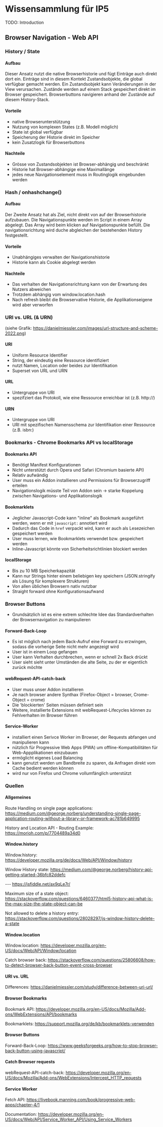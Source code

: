 # Wissensammlung für IP5

TODO: Introduction

## Browser Navigation - Web API
### History / State
#### Aufbau
Dieser Ansatz nutzt die native Browserhistorie und fügt Einträge auch direkt dort ein. Einträge sind in diesem Kontekt Zustandsobjekte, die global verfügbar gemacht werden. Ein Zustandsobjekt kann Veränderungen in der View verursachen. Zustände werden auf einem Stack gespeichert direkt im Browser gespeichert. Browserbuttons navigieren anhand der Zustände auf diesem History-Stack. 
#### Vorteile
* native Browserunterstützung
* Nutzung von komplexen States (z.B. Modell möglich)
* State ist global verfügbar
* Speicherung der Historie direkt im Speicher
* kein Zusatzlogik für Browserbuttons
#### Nachteile
* Grösse von Zustandsobjekten ist Browser-abhängig und beschränkt
* Historie hat Browser-abhängige eine Maximallänge
* jedes neue Navigationselement muss in Routinglogik eingebunden werden
### Hash / onhashchange()
#### Aufbau
Der Zweite Ansatz hat als Ziel, nicht direkt von auf der Browserhistorie aufzubauen. Die Navigationspunkte werden im Script in einem Array abgelegt. Das Array wird beim klicken auf Navigationspunkte befüllt. Die navigationsrichtung wird duche abgleichen der bestehenden History festgestellt.
#### Vorteile
* Unabhängiges verwalten der Navigationshistorie
* Historie kann als Cookie abgelegt werden
#### Nachteile
* Das verhalten der Navigationsrichtung kann von der Erwartung des Nutzers abweichen
* Trotzdem abhängig vom window.location.hash
* Nach refresh bleibt die Browservative Historie, die Applikationseigene wird aber verworfen
### URI vs. URL (& URN)
(siehe Grafik: https://danielmiessler.com/images/url-structure-and-scheme-2022.png)
#### URI
* Uniform Resource Identifier
* String, der eindeutig eine Ressource identifiziert 
* nutzt Namen, Location oder beides zur Identifikation
* Superset von URL und URN
#### URL
* Untergruppe von URI
* spezifziert das Protokoll, wie eine Ressource erreichbar ist (z.B. http://)
#### URN
* Untergruppe von URI
* URI mit spezifischen Namensschema zur Identifikation einer Ressource (z.B. isbn:)
### Bookmarks - Chrome Bookmarks API vs localStorage
#### Bookmarks API
* Benötigt Manifest Konfigurationen
* Nicht unterstützt durch Opera und Safari (Chromium basierte API)
* Relativ aufwändig
* User muss ein Addon installieren und Permissions für Browserzugriff erteilen
* Navigationslogik müsste Teil von Addon sein -> starke Koppelung zwischen Navigations- und Applikationslogik
#### Bookmarklets
* Jeglicher Javascript-Code kann "inline" als Bookmark ausgeführt werden, wenn er mit `javascript:` annotiert wird
* Dadurch das Code in `href` verpackt wird, kann er auch als Lesezeichen gespeichert werden
* User muss lernen, wie Bookmarklets verwendet bzw. gespeichert werden
* Inline-Javascript könnte von Sicherheitsrichtlinien blockiert werden
#### localStorage
* Bis zu 10 MB Speicherkapazität
* Kann nur Strings hinter einem beliebigen key speichern (JSON.stringify als Lösung für komplexere Strukturen)
* Von allen üblichen Browsern nativ nutzbar
* Straight forward ohne Konfigurationsaufwand
### Browser Buttons
* Grundsätzlich ist es eine extrem schlechte Idee das Standardverhalten der Browsernavigation zu manipulieren
#### Forward-Back-Loop
* Es ist möglich nach jedem Back-Aufruf eine Forward zu erzwingen, sodass die vorherige Seite nicht mehr angezeigt wird
* User ist in einem Loop gefangen
* User kann Verhalten durchbrechen, wenn er schnell 2x Back drückt
* User sieht sieht unter Umständen die alte Seite, zu der er eigentlich zurück möchte
#### webRequest-API-catch-back
* User muss unser Addon installieren
* Je nach browser andere Synthax (Firefox-Object = browser, Crome-Object = crome)
* Die 'blockierten' Seiten müssen definiert sein
* Weitere, installierte Extensions mit webRequest-Lifecycles können zu Fehlverhalten im Browser führen
#### Service-Worker
* installiert einen Serivce Worker im Browser, der Requests abfangen und manipulieren kann
* nützlich für Progressive Web Apps (PWA) um offline-Kompatibilitäten für Web-Appplikationen einzubauen
* ermöglicht eigenes Load Balancing
* kann genutzt werden um Bandbreite zu sparen, da Anfragen direkt vom Cache bedient werden können
* wird nur von Firefox und Chrome vollumfänglich unterstützt

### Quellen
#### Allgemeines
Route Handling on single page applications:
https://medium.com/@george.norberg/understanding-single-page-application-routing-without-a-library-or-framework-ac781b649995

History and Location API - Routing Example:
https://morioh.com/p/7704489a34d0

#### Window.history
Window.history:
https://developer.mozilla.org/de/docs/Web/API/Window/history

Window History state:
https://medium.com/@george.norberg/history-api-getting-started-36bfc82ddefc

--- https://jsfiddle.net/ax9qLe7r/

Maximum size of a state object:
https://stackoverflow.com/questions/6460377/html5-history-api-what-is-the-max-size-the-state-object-can-be

Not allowed to delete a history entry:
https://stackoverflow.com/questions/28028297/js-window-history-delete-a-state

#### Window.location
Window.location:
https://developer.mozilla.org/en-US/docs/Web/API/Window/location

Catch browser back:
https://stackoverflow.com/questions/25806608/how-to-detect-browser-back-button-event-cross-browser

#### URI vs. URL
Differences:
https://danielmiessler.com/study/difference-between-uri-url/

#### Browser Bookmarks
Bookmark API:
https://developer.mozilla.org/en-US/docs/Mozilla/Add-ons/WebExtensions/API/bookmarks

Bookmarklets:
https://support.mozilla.org/de/kb/bookmarklets-verwenden

#### Browser Buttons
Forward-Back-Loop:
https://www.geeksforgeeks.org/how-to-stop-browser-back-button-using-javascript/

#### Catch Browser requests
webRequest-API-catch-back:
https://developer.mozilla.org/en-US/docs/Mozilla/Add-ons/WebExtensions/Intercept_HTTP_requests

#### Service Worker
Fetch API: https://livebook.manning.com/book/progressive-web-apps/chapter-4/1

Documentation: https://developer.mozilla.org/en-US/docs/Web/API/Service_Worker_API/Using_Service_Workers